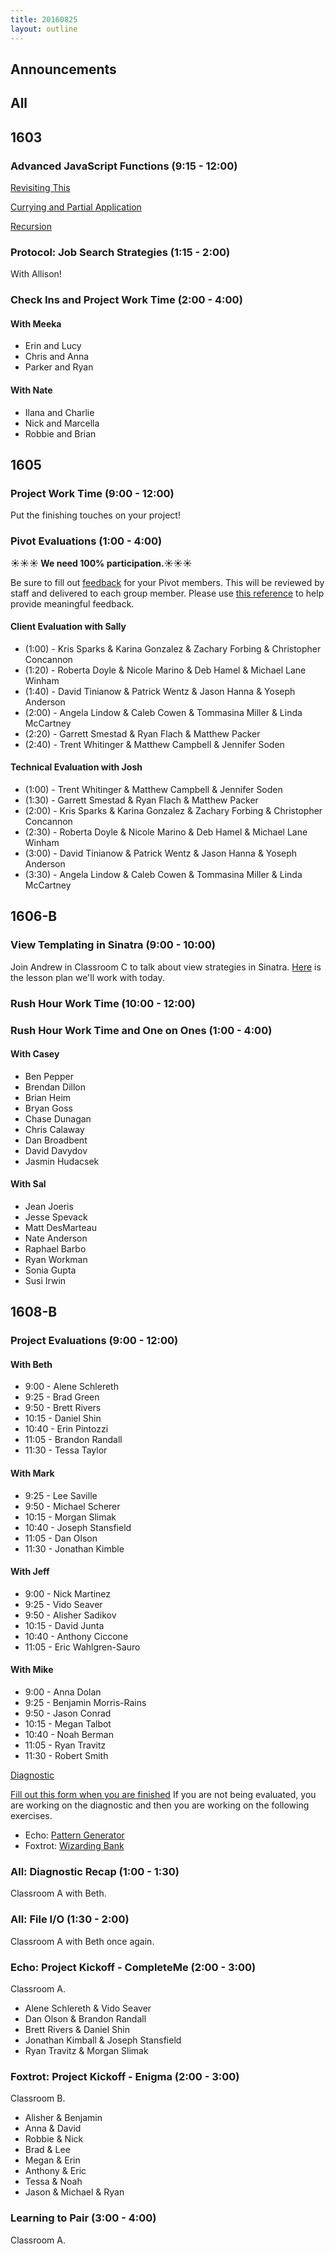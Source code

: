 ```yaml
---
title: 20160825
layout: outline
---
```


## Announcements

## All


## 1603

### Advanced JavaScript Functions (9:15 - 12:00)

[Revisiting This](https://github.com/mdn/advanced-js-fundamentals-ck/blob/gh-pages/tutorials/02-functions/02-what-is-this.md)

[Currying and Partial Application](https://github.com/mdn/advanced-js-fundamentals-ck/blob/gh-pages/tutorials/02-functions/03-currying-and-partial-application.md)

[Recursion](https://github.com/mdn/advanced-js-fundamentals-ck/blob/gh-pages/tutorials/02-functions/04-recursion.md)

### Protocol: Job Search Strategies (1:15 - 2:00)

With Allison!

### Check Ins and Project Work Time (2:00 - 4:00)

#### With Meeka

- Erin and Lucy
- Chris and Anna
- Parker and Ryan

#### With Nate

- Ilana and Charlie
- Nick and Marcella
- Robbie and Brian

## 1605

### Project Work Time (9:00 - 12:00)

Put the finishing touches on your project!

### Pivot Evaluations (1:00 - 4:00)

**☀☀☀ We need 100% participation.☀☀☀**

Be sure to fill out [feedback](https://docs.google.com/forms/d/e/1FAIpQLSeNkH3-bXEe20PYtaGE_laFww2L7854_vYzACWeZvWCKVamag/viewform#responses) for your Pivot members. This will be reviewed by staff and delivered to each group member. Please use [this reference](https://github.com/turingschool/lesson_plans/blob/master/ruby_03-professional_rails_applications/the-pivot-week-2-retro.md) to help provide meaningful feedback.

#### Client Evaluation with Sally

* (1:00) - Kris Sparks & Karina Gonzalez & Zachary Forbing & Christopher Concannon
* (1:20) - Roberta Doyle & Nicole Marino & Deb Hamel & Michael Lane Winham
* (1:40) - David Tinianow & Patrick Wentz & Jason Hanna & Yoseph Anderson
* (2:00) - Angela Lindow & Caleb Cowen & Tommasina Miller & Linda McCartney
* (2:20) - Garrett Smestad & Ryan Flach & Matthew Packer
* (2:40) - Trent Whitinger & Matthew Campbell & Jennifer Soden

#### Technical Evaluation with Josh

* (1:00) - Trent Whitinger & Matthew Campbell & Jennifer Soden
* (1:30) - Garrett Smestad & Ryan Flach & Matthew Packer
* (2:00) - Kris Sparks & Karina Gonzalez & Zachary Forbing & Christopher Concannon
* (2:30) - Roberta Doyle & Nicole Marino & Deb Hamel & Michael Lane Winham
* (3:00) - David Tinianow & Patrick Wentz & Jason Hanna & Yoseph Anderson
* (3:30) - Angela Lindow & Caleb Cowen & Tommasina Miller & Linda McCartney


## 1606-B

### View Templating in Sinatra (9:00 - 10:00)

Join Andrew in Classroom C to talk about view strategies in Sinatra. [Here](https://github.com/turingschool/lesson_plans/blob/master/ruby_02-web_applications_with_ruby/outlines/sinatra_partial_arts.markdown) is the lesson plan we'll work with today.

### Rush Hour Work Time (10:00 - 12:00)

### Rush Hour Work Time and One on Ones (1:00 - 4:00)

#### With Casey

* Ben Pepper
* Brendan Dillon
* Brian Heim
* Bryan Goss
* Chase Dunagan
* Chris Calaway
* Dan Broadbent
* David Davydov
* Jasmin Hudacsek

#### With Sal

* Jean Joeris
* Jesse Spevack
* Matt DesMarteau
* Nate Anderson
* Raphael Barbo
* Ryan Workman
* Sonia Gupta
* Susi Irwin

## 1608-B

### Project Evaluations (9:00 - 12:00)

#### With Beth
* 9:00 - Alene Schlereth
* 9:25 - Brad Green
* 9:50 - Brett Rivers
* 10:15 - Daniel Shin
* 10:40 - Erin Pintozzi
* 11:05 - Brandon Randall
* 11:30 - Tessa Taylor

#### With Mark
* 9:25 - Lee Saville
* 9:50 - Michael Scherer
* 10:15 - Morgan Slimak
* 10:40 - Joseph Stansfield
* 11:05 - Dan Olson
* 11:30 - Jonathan Kimble

#### With Jeff
* 9:00 - Nick Martinez
* 9:25 - Vido Seaver
* 9:50 - Alisher Sadikov
* 10:15 - David Junta
* 10:40 - Anthony Ciccone
* 11:05 - Eric Wahlgren-Sauro

#### With Mike
* 9:00 - Anna Dolan
* 9:25 - Benjamin Morris-Rains
* 9:50 - Jason Conrad
* 10:15 - Megan Talbot
* 10:40 - Noah Berman
* 11:05 - Ryan Travitz
* 11:30 - Robert Smith

[Diagnostic](https://gist.github.com/mikedao/24a0cfb791bcd9141b28bef057b47d60)

[Fill out this form when you are finished](https://goo.gl/forms/U1xaOWc4cfzZWGVw1)
If you are not being evaluated, you are working on the diagnostic and then you
are working on the following exercises.

* Echo: [Pattern Generator](https://github.com/turingschool/challenges/blob/master/pattern_generator.markdown)
* Foxtrot: [Wizarding Bank](https://github.com/turingschool/challenges/blob/master/wizarding_bank.markdown)

### All: Diagnostic Recap (1:00 - 1:30)

Classroom A with Beth.

### All: File I/O (1:30 - 2:00)

Classroom A with Beth once again.

### Echo: Project Kickoff - CompleteMe (2:00 - 3:00)

Classroom A.

* Alene Schlereth & Vido Seaver
* Dan Olson & Brandon Randall
* Brett Rivers & Daniel Shin
* Jonathan Kimball & Joseph Stansfield
* Ryan Travitz & Morgan Slimak

### Foxtrot: Project Kickoff - Enigma (2:00 - 3:00)

Classroom B.

* Alisher & Benjamin
* Anna & David
* Robbie & Nick
* Brad & Lee
* Megan & Erin
* Anthony & Eric
* Tessa & Noah
* Jason & Michael & Ryan

### Learning to Pair (3:00 - 4:00)

Classroom A.
